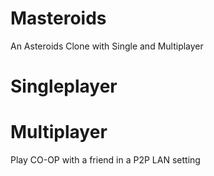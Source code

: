 # Masteroids
An Asteroids Clone with Single and Multiplayer

# Singleplayer


# Multiplayer
Play CO-OP with a friend in a P2P LAN setting
